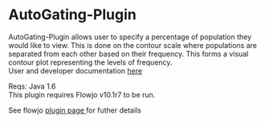 # AutoGating-Plugin<br>

AutoGating-Plugin allows user to specify a percentage of population
they would like to view. This is done on the contour scale where populations 
are separated from each other based on their frequency.  This forms a visual
contour plot representing the levels of frequency.  
User and developer documentation <a href = "https://www.gitbook.com/book/flowjo-kellyh/auto-gating-plugin-documentation/details">here</a>

Reqs:
Java 1.6<br>
This plugin requires Flowjo v10.1r7 to be run.


See flowjo <a href = "http://docs.flowjo.com/d2/plugins/">plugin page </a>for futher details

